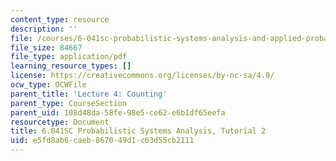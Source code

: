 ```yaml
---
content_type: resource
description: ''
file: /courses/6-041sc-probabilistic-systems-analysis-and-applied-probability-fall-2013/e5fd8ab6caeb867049d1c63d55cb2111_MIT6_041SCF13_tut02.pdf
file_size: 84667
file_type: application/pdf
learning_resource_types: []
license: https://creativecommons.org/licenses/by-nc-sa/4.0/
ocw_type: OCWFile
parent_title: 'Lecture 4: Counting'
parent_type: CourseSection
parent_uid: 108d48da-58fe-98e5-ce62-e6b1df65eefa
resourcetype: Document
title: 6.041SC Probabilistic Systems Analysis, Tutorial 2
uid: e5fd8ab6-caeb-8670-49d1-c63d55cb2111
---
```

